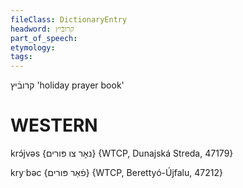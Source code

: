 ```yaml
---
fileClass: DictionaryEntry
headword: קרובֿיץ
part_of_speech: 
etymology: 
tags: 
---
```

קרובֿיץ
'holiday prayer book'

WESTERN
========

krɔ́jvəs {נאָר צו פּורים} {WTCP, Dunajská Streda, 47179}

kryˑbəc {פֿאַר פּורים} {WTCP, Berettyó-Újfalu, 47212}
